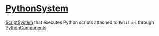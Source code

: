 # [PythonSystem](PythonSystem.hpp)

[ScriptSystem](../../ScriptSystem.md) that executes Python scripts attached to `Entities` through [PythonComponents](../../components/data/PythonComponent.md).